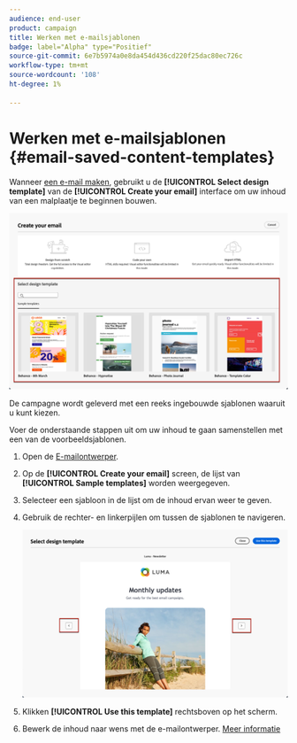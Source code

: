 ```yaml
---
audience: end-user
product: campaign
title: Werken met e-mailsjablonen
badge: label="Alpha" type="Positief"
source-git-commit: 6e7b5974a0e8da454d436cd220f25dac80ec726c
workflow-type: tm+mt
source-wordcount: '108'
ht-degree: 1%

---
```


# Werken met e-mailsjablonen {#email-saved-content-templates}

Wanneer [een e-mail maken](#create-email), gebruikt u de **[!UICONTROL Select design template]** van de **[!UICONTROL Create your email]** interface om uw inhoud van een malplaatje te beginnen bouwen.

![](assets/email_designer-sample-templates.png)

De campagne wordt geleverd met een reeks ingebouwde sjablonen waaruit u kunt kiezen.

Voer de onderstaande stappen uit om uw inhoud te gaan samenstellen met een van de voorbeeldsjablonen.

1. Open de [E-mailontwerper](create-email-content.md).

1. Op de **[!UICONTROL Create your email]** screen, de lijst van **[!UICONTROL Sample templates]**  worden weergegeven.

1. Selecteer een sjabloon in de lijst om de inhoud ervan weer te geven.

1. Gebruik de rechter- en linkerpijlen om tussen de sjablonen te navigeren.

   ![](assets/email_designer-sample-templates-navigate.png)

1. Klikken **[!UICONTROL Use this template]** rechtsboven op het scherm.

1. Bewerk de inhoud naar wens met de e-mailontwerper. [Meer informatie](create-email-content.md)
